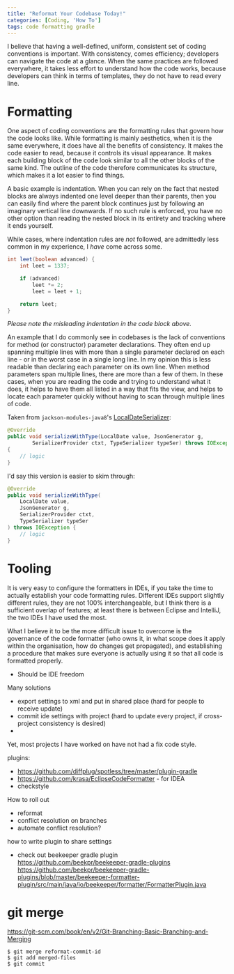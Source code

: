 ```yaml
---
title: "Reformat Your Codebase Today!"
categories: [Coding, 'How To']
tags: code formatting gradle
---
```


I believe that having a well-defined, uniform, consistent set of
coding conventions is important.
With consistency, comes efficiency; developers can navigate the code at a glance.
When the same practices are followed everywhere,
it takes less effort to understand how the code works,
because developers can think in terms of templates,
they do not have to read every line.

<!--more-->

# Formatting

One aspect of coding conventions are the formatting rules that govern how the code
looks like.
While formatting is mainly aesthetics, when it is the same everywhere,
it does have all the benefits of consistency.
It makes the code easier to read, because it controls its visual appearance.
It makes each building block of the code look similar to all the other
blocks of the same kind.
The outline of the code therefore communicates its structure,
which makes it a lot easier to find things.

A basic example is indentation.
When you can rely on the fact that nested blocks are always indented one level
deeper than their parents,
then you can easily find where the parent block continues
just by following an imaginary vertical line downwards.
If no such rule is enforced, you have no other option than reading the
nested block in its entirety and tracking where it ends yourself.

While cases, where indentation rules are _not_ followed,
are admittedly less common in my experience, I _have_ come across some.

```java
int leet(boolean advanced) {
    int leet = 1337;

    if (advanced)
        leet *= 2;
        leet = leet + 1;

    return leet;
}
```

_Please note the misleading indentation in the code block above._ 

An example that I do commonly see in codebases is the lack of conventions
for method (or constructor) parameter declarations.
They often end up spanning multiple lines with more than a single parameter
declared on each line - or in the worst case in a single long line.
In my opinion this is less readable than declaring each parameter on its own line.
When method parameters span multiple lines, there are more than a few of them.
In these cases, when you are reading the code and trying to understand what it does,
it helps to have them all listed in a way that fits the view,
and helps to locate each parameter quickly without having to scan through multiple
lines of code.

Taken from `jackson-modules-java8`'s [LocalDateSerializer][lds]:

[lds]: https://github.com/FasterXML/jackson-modules-java8/blob/8167323071ac416052a9cf81b6bc5286a844abd0/datetime/src/main/java/com/fasterxml/jackson/datatype/jsr310/ser/LocalDateSerializer.java#L78

```java
@Override
public void serializeWithType(LocalDate value, JsonGenerator g,
        SerializerProvider ctxt, TypeSerializer typeSer) throws IOException
{
    // logic
}
```

I'd say this version is easier to skim through:

```java
@Override
public void serializeWithType(
    LocalDate value,
    JsonGenerator g,
    SerializerProvider ctxt,
    TypeSerializer typeSer
) throws IOException {
    // logic
}
```

# Tooling

It is very easy to configure the formatters in IDEs,
if you take the time to actually establish your code formatting rules.
Different IDEs support slightly different rules,
they are not 100% interchangeable, but I think there is a sufficient overlap of features;
at least there is between Eclipse and IntelliJ, the two IDEs I have used the most.

What I believe it to be the more difficult issue to overcome is the
governance of the code formatter
(who owns it, in what scope does it apply within the organisation,
how do changes get propagated),
and establishing a procedure that makes sure everyone is actually
using it so that all code is formatted properly.



- Should be IDE freedom

Many solutions

- export settings to xml and put in shared place (hard for people to receive update)
- commit ide settings with project
    (hard to update every project, if cross-project consistency is desired)
- 

Yet, most projects I have worked on have not had a fix code style.


plugins:
- https://github.com/diffplug/spotless/tree/master/plugin-gradle
- https://github.com/krasa/EclipseCodeFormatter - for IDEA
- checkstyle

How to roll out
- reformat
- conflict resolution on branches
- automate conflict resolution?

how to write plugin to share settings
- check out beekeeper gradle plugin https://github.com/beekpr/beekeeper-gradle-plugins
    https://github.com/beekpr/beekeeper-gradle-plugins/blob/master/beekeeper-formatter-plugin/src/main/java/io/beekeeper/formatter/FormatterPlugin.java

# git merge
https://git-scm.com/book/en/v2/Git-Branching-Basic-Branching-and-Merging

```
$ git merge reformat-commit-id
$ git add merged-files
$ git commit
```
